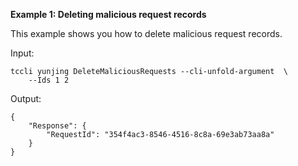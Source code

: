 **Example 1: Deleting malicious request records**

This example shows you how to delete malicious request records.

Input: 

```
tccli yunjing DeleteMaliciousRequests --cli-unfold-argument  \
    --Ids 1 2
```

Output: 
```
{
    "Response": {
        "RequestId": "354f4ac3-8546-4516-8c8a-69e3ab73aa8a"
    }
}
```

